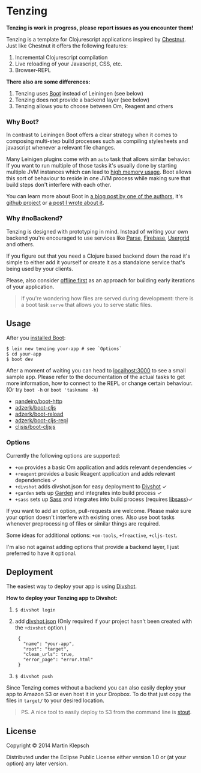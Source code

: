 # Tenzing

**Tenzing is work in progress, please report issues as you encounter them!**

Tenzing is a template for Clojurescript applications inspired by
[Chestnut][chestnut]. Just like Chestnut it offers the following
features:

1. Incremental Clojurescript compilation
1. Live reloading of your Javascript, CSS, etc.
1. Browser-REPL

**There also are some differences:**

1. Tenzing uses [Boot][boot] instead of Leiningen (see below)
1. Tenzing does not provide a backend layer (see below)
1. Tenzing allows you to choose between Om, Reagent and others

### Why Boot?

In contrast to Leiningen Boot offers a clear strategy when it comes to
composing multi-step build processes such as compiling stylesheets and
javascript whenever a relevant file changes.

Many Leinigen plugins come with an `auto` task that allows similar
behavior. If you want to run multiple of those tasks it's usually done
by starting multiple JVM instances which can lead to
[high memory usage](chestnut-mem). Boot allows this sort of behaviour
to reside in one JVM process while making sure that build steps don't
interfere with each other.

You can learn more about Boot in
[a blog post by one of the authors][clojurescript-rebooted], it's
[github project][boot] or [a post I wrote about it][boot-relevant].

### Why #noBackend?

Tenzing is designed with prototyping in mind. Instead of writing your
own backend you're encouraged to use services like [Parse][parse],
[Firebase][firebase], [Usergrid][usergrid] and others.

If you figure out that you need a Clojure based backend down the road
it's simple to either add it yourself or create it as a standalone
service that's being used by your clients.

Please, also consider [offline first][offline-first] as an approach
for building early iterations of your application.

> If you're wondering how files are served during development:
> there is a boot task `serve` that allows you to serve static files.

## Usage

After you [installed Boot](https://github.com/boot-clj/boot#install):

    $ lein new tenzing your-app # see `Options`
    $ cd your-app
    $ boot dev

After a moment of waiting you can head to [localhost:3000](http://localhost:3000) to see a small sample app.
Please refer to the documentation of the actual tasks to get more information, how to connect to the REPL or change certain behaviour. (Or try `boot -h` or `boot 'taskname -h`)

- [pandeiro/boot-http](https://github.com/pandeiro/boot-http)
- [adzerk/boot-cljs](https://github.com/adzerk/boot-cljs)
- [adzerk/boot-reload](https://github.com/adzerk/boot-reload)
- [adzerk/boot-cljs-repl](https://github.com/adzerk/boot-cljs-repl)
- [cljsjs/boot-cljsjs](https://github.com/cljsjs/boot-cljsjs)

### Options

Currently the following options are supported:

- `+om` provides a basic Om application and adds relevant dependencies ✓
- `+reagent` provides a basic Reagent application and adds relevant dependencies ✓
- `+divshot` adds divshot.json for easy deployment to [Divshot](divshot) ✓
- `+garden` sets up [Garden][garden] and integrates into build process ✓
- `+sass` sets up [Sass][sass] and integrates into build process (requires [libsass][libsass])✓

If you want to add an option, pull-requests are welcome. Please make
sure your option doesn't interfere with existing ones. Also use boot
tasks whenever preprocessing of files or similar things are required.

Some ideas for additional options: `+om-tools`, `+freactive`, `+cljs-test`.

I'm also not against adding options that provide a backend layer, I just
preferred to have it optional.

## Deployment

The easiest way to deploy your app is using [Divshot][divshot].

**How to deploy your Tenzing app to Divshot:**

1. `$ divshot login`
1. add [divshot.json][divshot-json] (Only required if your project hasn't been created with the `+divshot` option.)

        {
          "name": "your-app",
          "root": "target",
          "clean_urls": true,
          "error_page": "error.html"
        }

1. `$ divshot push`

Since Tenzing comes without a backend you can also easily deploy
your app to Amazon S3 or even host it in your Dropbox. To do that
just copy the files in `target/` to your desired location.

> PS. A nice tool to easily deploy to S3 from the command line is [stout](https://github.com/EagerIO/Stout).

## License

Copyright © 2014 Martin Klepsch

Distributed under the Eclipse Public License either version 1.0 or (at
your option) any later version.


[chestnut]: https://github.com/plexus/chestnut
[boot]: https://github.com/boot-clj/boot
[chestnut-mem]: https://github.com/plexus/chestnut/issues/49
[clojurescript-rebooted]: http://adzerk.com/blog/2014/11/clojurescript-builds-rebooted/
[boot-relevant]: http://www.martinklepsch.org/posts/why-boot-is-relevant-for-the-clojure-ecosystem.html
[offline-first]: http://alistapart.com/article/offline-first
[parse]: https://parse.com
[firebase]: https://www.firebase.com
[usergrid]: http://usergrid.incubator.apache.org
[garden]: https://github.com/noprompt/garden
[sass]: http://sass-lang.com
[libsass]: http://libsass.org
[firebase-hosting]: https://www.firebase.com/docs/hosting/
[divshot]: https://divshot.com
[divshot-json]: https://github.com/martinklepsch/tenzing/blob/master/resources/leiningen/new/tenzing/divshot.json
